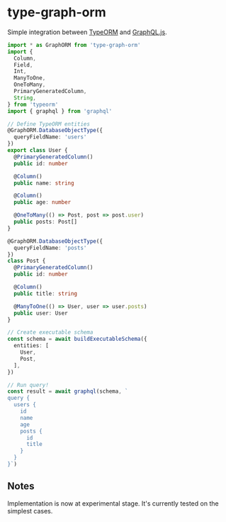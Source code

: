 # type-graph-orm

Simple integration between [TypeORM](https://github.com/typeorm/typeorm) and [GraphQL.js](https://github.com/graphql/graphql-js).

```typescript
import * as GraphORM from 'type-graph-orm'
import {
  Column,
  Field,
  Int,
  ManyToOne,
  OneToMany,
  PrimaryGeneratedColumn,
  String,
} from 'typeorm'
import { graphql } from 'graphql'

// Define TypeORM entities
@GraphORM.DatabaseObjectType({
  queryFieldName: 'users'
})
export class User {
  @PrimaryGeneratedColumn()
  public id: number

  @Column()
  public name: string

  @Column()
  public age: number

  @OneToMany(() => Post, post => post.user)
  public posts: Post[]
}

@GraphORM.DatabaseObjectType({
  queryFieldName: 'posts'
})
class Post {
  @PrimaryGeneratedColumn()
  public id: number

  @Column()
  public title: string

  @ManyToOne(() => User, user => user.posts)
  public user: User
}

// Create executable schema
const schema = await buildExecutableSchema({
  entities: [
    User,
    Post,
  ],
})

// Run query!
const result = await graphql(schema, `
query {
  users {
    id
    name
    age
    posts {
      id
      title
    }
  }
}`)
```

## Notes
Implementation is now at experimental stage. It's currently tested on the simplest cases.
